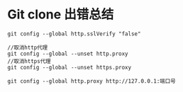 # Git clone 出错总结

```
git config --global http.sslVerify "false"
```

```
//取消http代理
git config --global --unset http.proxy
//取消https代理 
git config --global --unset https.proxy

```

```shell
git config --global http.proxy http://127.0.0.1:端口号
```

